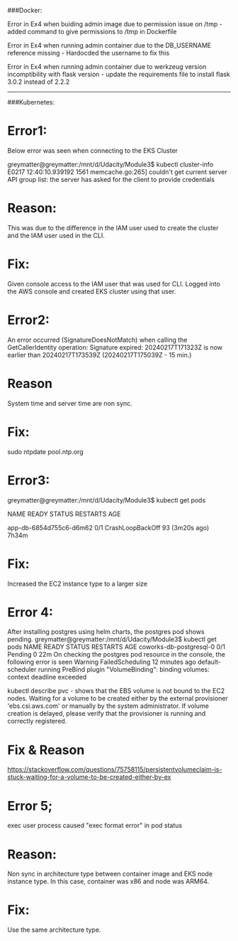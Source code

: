 ###Docker:

Error in Ex4 when buiding admin image due to permission issue on /tmp - added command to give permissions to /tmp in Dockerfile

Error in Ex4 when running admin container due to the DB_USERNAME reference missing - Hardocded the username to fix this

Error in Ex4 when running admin container due to werkzeug version incomptibility with flask version - update the requirements file to install flask 3.0.2 instead of 2.2.2

------------------------------------------------------

###Kubernetes:

# Error1: 
Below error was seen when connecting to the EKS Cluster

greymatter@greymatter:/mnt/d/Udacity/Module3$ kubectl cluster-info
E0217 12:40:10.939192    1561 memcache.go:265] couldn't get current server API group list: the server has asked for the client to provide credentials

# Reason:
This was due to the difference in the IAM user used to create the cluster and the IAM user used in the CLI.

# Fix:
Given console access to the IAM user that was used for CLI.
Logged into the AWS console and created EKS cluster using that user.


# Error2:
An error occurred (SignatureDoesNotMatch) when calling the GetCallerIdentity operation: Signature expired: 20240217T171323Z is now earlier than 20240217T173539Z (20240217T175039Z - 15 min.)

# Reason
System time and server time are non sync.

# Fix:
sudo ntpdate pool.ntp.org

# Error3:
greymatter@greymatter:/mnt/d/Udacity/Module3$ kubectl get pods

NAME                      READY   STATUS             RESTARTS         AGE

app-db-6854d755c6-d6m62   0/1     CrashLoopBackOff   93 (3m20s ago)   7h34m

# Fix:
Increased the EC2 instance type to a larger size


# Error 4:
After installing postgres using helm charts, the postgres pod shows pending.
        greymatter@greymatter:/mnt/d/Udacity/Module3$ kubectl get pods
        NAME                      READY   STATUS    RESTARTS   AGE
        coworks-db-postgresql-0   0/1     Pending   0          22m
On checking the postgres pod resource in the console, the following error is seen
    Warning	FailedScheduling	12 minutes ago	default-scheduler	running PreBind plugin "VolumeBinding": binding volumes: context deadline exceeded

kubectl describe pvc - shows that the EBS volume is not bound to the EC2 nodes.
     Waiting for a volume to be created either by the external provisioner 'ebs.csi.aws.com' or manually by the system administrator. If volume creation is delayed, please verify that the provisioner is running and correctly registered.

# Fix & Reason
https://stackoverflow.com/questions/75758115/persistentvolumeclaim-is-stuck-waiting-for-a-volume-to-be-created-either-by-ex



# Error 5;
exec user process caused "exec format error" in pod status
# Reason:
Non sync in architecture type between container image and EKS node instance type. In this case, container was x86 and node was ARM64.
# Fix:
Use the same architecture type.
